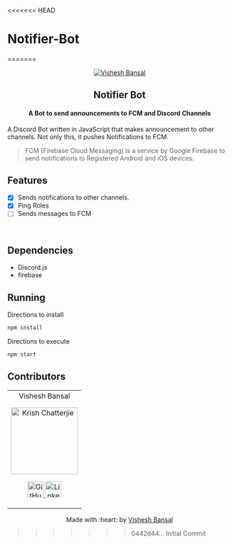 <<<<<<< HEAD
# Notifier-Bot
=======
<p align="center">
<a href="https://visheshbansal.ml">
	<img src="https://i.ibb.co/KxrdfnF/vishesh-white.png" alt="Vishesh Bansal"/>
</a>
	<h2 align="center"> Notifier Bot </h2>
	<h4 align="center"> A Bot to send announcements to FCM and Discord Channels </h4>
</p>

A Discord Bot written in JavaScript that makes announcement to other channels. Not only this, it pushes Notifications to FCM.
> FCM (Firebase Cloud Messaging) is a service by Google Firebase to send notifications to Registered Android and iOS devices.


## Features
- [X] Sends notifications to other channels.
- [X] Ping Roles
- [ ] Sends messages to FCM 

<br>

## Dependencies
 - Discord.js
 - firebase


## Running


Directions to install 
```bash
npm install
```

Directions to execute

```bash
npm start
```

## Contributors

<table>
	<tr align="center">
		<td>
		Vishesh Bansal
		<p align="center">
			<img src = "https://avatars.githubusercontent.com/u/22132836?s=460&u=08d3940b7ee0105037b88175319ba7f09f83b159&v=4" width="150" height="150" alt="Krish Chatterjie">
		</p>
			<p align="center">
				<a href = "https://github.com/VisheshBansal">
					<img src = "http://www.iconninja.com/files/241/825/211/round-collaboration-social-github-code-circle-network-icon.svg" width="36" height = "36" alt="GitHub"/>
				</a>
				<a href = "https://www.linkedin.com/in/bansalvishesh">
					<img src = "http://www.iconninja.com/files/863/607/751/network-linkedin-social-connection-circular-circle-media-icon.svg" width="36" height="36" alt="LinkedIn"/>
				</a>
			</p>
		</td>
	</tr>
</table>

<p align="center">
	Made with :heart: by <a href="https://github.com/VisheshBansal">Vishesh Bansal</a>
</p>

>>>>>>> 0442d44... Initial Commit
